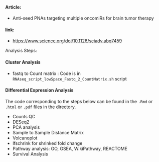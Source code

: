 #### Article:
- Anti-seed PNAs targeting multiple oncomiRs for brain tumor therapy
#### link: 
- https://www.science.org/doi/10.1126/sciadv.abq7459

Analysis Steps:
#### Cluster Analysis
- fastq to Count matrix :  Code is in `RNAseq_script_lowSpace_Fastq_2_CountMatrix.sh` script

#### Differential Expression Analysis
The code corresponding to the steps below can be found in the `.Rmd` or `.html` or `.pdf` files in the directory.
-	Counts QC
-	DESeq2 
-	PCA analysis
-	Sample to Sample Distance Matrix
-	Volcanoplot
-	lfschrink for shrinked fold change
-	Pathway analysis: GO, GSEA, WikiPathway, REACTOME
-	Survival Analysis

 
